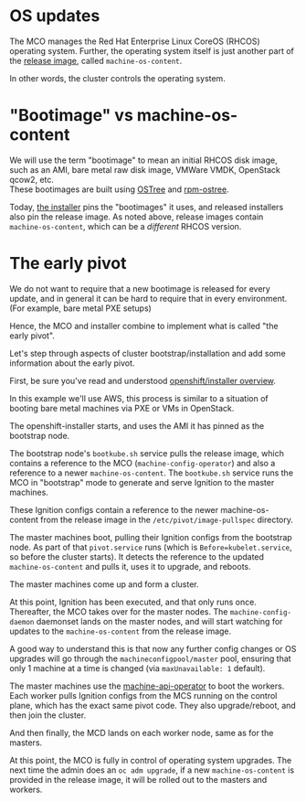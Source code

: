 # OS updates

The MCO manages the Red Hat Enterprise Linux CoreOS (RHCOS) operating system. Further,
the operating system itself is just another part of the [release image](https://github.com/openshift/cluster-version-operator/), called `machine-os-content`.

In other words, the cluster controls the operating system.

# "Bootimage" vs machine-os-content

We will use the term "bootimage" to mean an initial RHCOS disk image, such
as an AMI, bare metal raw disk image, VMWare VMDK, OpenStack qcow2, etc.  
These bootimages are built using [OSTree](https://github.com/ostreedev/ostree/)
and [rpm-ostree](https://github.com/projectatomic/rpm-ostree/).

Today, [the installer](https://github.com/openshift/installer/) pins the "bootimages"
it uses, and released installers also pin the release image.  As noted above,
release images contain `machine-os-content`, which can be a *different*
RHCOS version.

# The early pivot

We do not want to require that a new bootimage is released for every update,
and in general it can be hard to require that in every environment.  (For
example, bare metal PXE setups)

Hence, the MCO and installer combine to implement what is called "the early pivot".

Let's step through aspects of cluster bootstrap/installation and add some information
about the early pivot.

First, be sure you've read and understood [openshift/installer overview](https://github.com/openshift/installer/blob/37b99d8c9a3878bac7e8a94b6b0113fad6ffb77a/docs/user/overview.md).

In this example we'll use AWS, this process is similar to a situation of
booting bare metal machines via PXE or VMs in OpenStack.

The openshift-installer starts, and uses the AMI it has pinned as the bootstrap node.

The bootstrap node's `bootkube.sh` service pulls the release image, which
contains a reference to the MCO (`machine-config-operator`) and also a
reference to a newer `machine-os-content`. The `bootkube.sh` service runs the MCO in
"bootstrap" mode to generate and serve Ignition to the master machines.

These Ignition configs contain a reference to the newer machine-os-content from
the release image in the `/etc/pivot/image-pullspec` directory.

The master machines boot, pulling their Ignition configs from the bootstrap
node. As part of that `pivot.service` runs (which is
`Before=kubelet.service`, so before the cluster starts). It detects the
reference to the updated `machine-os-content` and pulls it, uses it to upgrade, and
reboots.

The master machines come up and form a cluster.

At this point, Ignition has been executed, and that only runs once. Thereafter,
the MCO takes over for the master nodes. The `machine-config-daemon` daemonset
lands on the master nodes, and will start watching for updates to
the `machine-os-content` from the release image.

A good way to understand this is that now any further config changes or
OS upgrades will go through the `machineconfigpool/master` pool, ensuring
that only 1 machine at a time is changed (via `maxUnavailable: 1` default).

The master machines use the
[machine-api-operator](https://github.com/openshift/machine-api-operator) to
boot the workers.  Each worker pulls Ignition configs from the MCS running
on the control plane, which has the exact same pivot code.  They also
upgrade/reboot, and then join the cluster.

And then finally, the MCD lands on each worker node, same as for the masters.

At this point, the MCO is fully in control of operating system upgrades.
The next time the admin does an `oc adm upgrade`, if a new `machine-os-content`
is provided in the release image, it will be rolled out to the masters
and workers.
